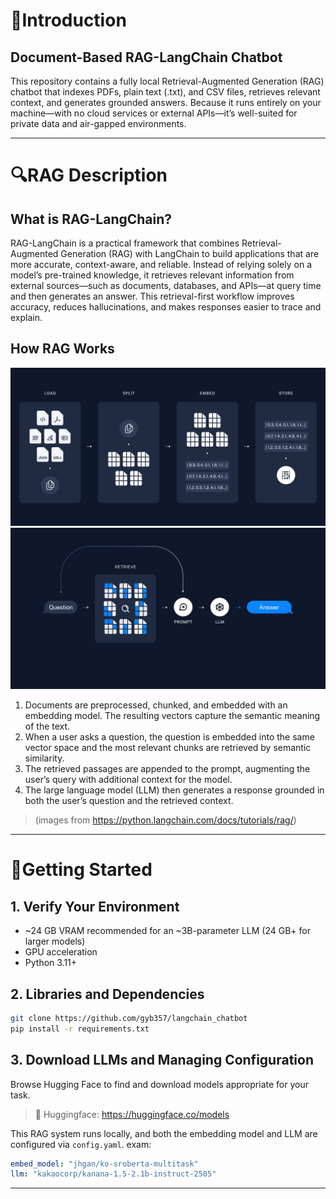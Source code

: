 # 📑Introduction

## Document-Based RAG-LangChain Chatbot
This repository contains a fully local Retrieval-Augmented Generation (RAG) chatbot that indexes PDFs, plain text (.txt), and CSV files, retrieves relevant context, and generates grounded answers. Because it runs entirely on your machine—with no cloud services or external APIs—it’s well-suited for private data and air-gapped environments.


*****


# 🔍RAG Description

## What is RAG-LangChain?
RAG-LangChain is a practical framework that combines Retrieval-Augmented Generation (RAG) with LangChain to build applications that are more accurate, context-aware, and reliable. Instead of relying solely on a model’s pre-trained knowledge, it retrieves relevant information from external sources—such as documents, databases, and APIs—at query time and then generates an answer. This retrieval-first workflow improves accuracy, reduces hallucinations, and makes responses easier to trace and explain.

## How RAG Works

![rag_image_0](assets/rag_image_0.png)
![rag_image_1](assets/rag_image_1.png)

1. Documents are preprocessed, chunked, and embedded with an embedding model. The resulting vectors capture the semantic meaning of the text.
2. When a user asks a question, the question is embedded into the same vector space and the most relevant chunks are retrieved by semantic similarity.
3. The retrieved passages are appended to the prompt, augmenting the user’s query with additional context for the model.
4. The large language model (LLM) then generates a response grounded in both the user’s question and the retrieved context.

 > (images from https://python.langchain.com/docs/tutorials/rag/)


*****


# 🔨Getting Started

## 1. Verify Your Environment
 * ~24 GB VRAM recommended for an ~3B-parameter LLM (24 GB+ for larger models)
 * GPU acceleration
 * Python 3.11+

## 2. Libraries and Dependencies
```bash
git clone https://github.com/gyb357/langchain_chatbot
pip install -r requirements.txt
```

## 3. Download LLMs and Managing Configuration
Browse Hugging Face to find and download models appropriate for your task.
 > 🤗 Huggingface: https://huggingface.co/models

This RAG system runs locally, and both the embedding model and LLM are configured via `config.yaml`.
exam:
```yaml
embed_model: "jhgan/ko-sroberta-multitask"
llm: "kakaocorp/kanana-1.5-2.1b-instruct-2505"
```


*****

